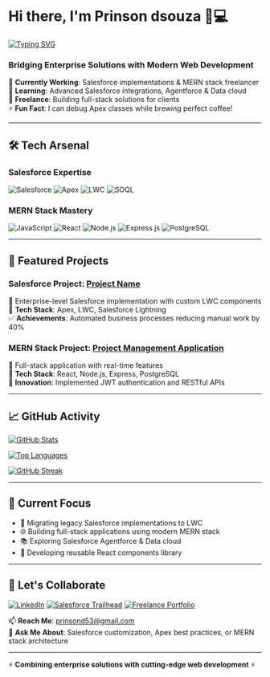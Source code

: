 # Hi there, I'm Prinson dsouza 👨💻

[![Typing SVG](https://readme-typing-svg.herokuapp.com?font=Fira+Code&pause=1000&color=00A1E6&width=435&lines=Salesforce+Developer;MERN+Stack+Developer;Full-Stack+Problem+Solver;Cloud+Solutions+Enthusiast)](https://git.io/typing-svg)

### Bridging Enterprise Solutions with Modern Web Development

🔭 **Currently Working**: Salesforce implementations & MERN stack freelancer  
🌱 **Learning**: Advanced Salesforce integrations, Agentforce & Data cloud  
💼 **Freelance**: Building full-stack solutions for clients  
⚡ **Fun Fact**: I can debug Apex classes while brewing perfect coffee!

---

## 🛠️ Tech Arsenal

### **Salesforce Expertise**
![Salesforce](https://img.shields.io/badge/Salesforce-00A1E0?style=flat&logo=salesforce&logoColor=white)
![Apex](https://img.shields.io/badge/Apex-%2300A1E0.svg?style=flat&logo=salesforce&logoColor=white)
![LWC](https://img.shields.io/badge/LWC-00A1E0?style=flat&logo=webcomponents.org&logoColor=white)
![SOQL](https://img.shields.io/badge/SOQL-FF6A00?style=flat&logo=sql&logoColor=white)

### **MERN Stack Mastery**
![JavaScript](https://img.shields.io/badge/-JavaScript-F7DF1E?style=flat&logo=javascript&logoColor=black)
![React](https://img.shields.io/badge/-React-61DAFB?style=flat&logo=react&logoColor=black)
![Node.js](https://img.shields.io/badge/-Node.js-339933?style=flat&logo=node.js&logoColor=white)
![Express.js](https://img.shields.io/badge/-Express.js-000000?style=flat&logo=express&logoColor=white)
![PostgreSQL](https://img.shields.io/badge/-PostgreSQL-4169E1?style=flat&logo=postgresql&logoColor=white)

---

## 🚀 Featured Projects

### Salesforce Project: [Project Name](https://github.com/yourusername/salesforce-project)
📌 Enterprise-level Salesforce implementation with custom LWC components  
🔧 **Tech Stack**: Apex, LWC, Salesforce Lightning  
✅ **Achievements**: Automated business processes reducing manual work by 40%

### MERN Stack Project: [Project Management Application ](https://github.com/prinson001/Project-Management)
📌 Full-stack application with real-time features  
🔧 **Tech Stack**: React, Node.js, Express, PostgreSQL  
🚀 **Innovation**: Implemented JWT authentication and RESTful APIs

---

## 📈 GitHub Activity

[![GitHub Stats](https://github-readme-stats.vercel.app/api?username=prinson001&show_icons=true&theme=dark&hide_title=true)](https://github.com/prinson001)

[![Top Languages](https://github-readme-stats.vercel.app/api/top-langs/?username=prinson001&layout=compact&theme=dark&hide=html,css)](https://github.com/prinson001)

[![GitHub Streak](https://streak-stats.demolab.com/?user=prinson001&theme=dark)](https://git.io/streak-stats)

---

## 🎯 Current Focus
- 🔄 Migrating legacy Salesforce implementations to LWC
- 🌐 Building full-stack applications using modern MERN stack
- 📚 Exploring Salesforce Agentforce & Data cloud
- 🚀 Developing reusable React components library

---

## 🤝 Let's Collaborate

[![LinkedIn](https://img.shields.io/badge/LinkedIn-0077B5?style=flat&logo=linkedin&logoColor=white)](https://linkedin.com/in/prinsondsouza)
[![Salesforce Trailhead](https://img.shields.io/badge/Trailhead-00A1E0?style=flat&logo=salesforce&logoColor=white)](https://trailblazer.me/id/prinsondsouza)
[![Freelance Portfolio](https://img.shields.io/badge/Portfolio-%23000000.svg?style=flat&logo=react&logoColor=white)](https://yourportfolio.com)

📫 **Reach Me**: prinsond53@gmail.com  
💬 **Ask Me About**: Salesforce customization, Apex best practices, or MERN stack architecture

---

⚡ **Combining enterprise solutions with cutting-edge web development** ⚡
